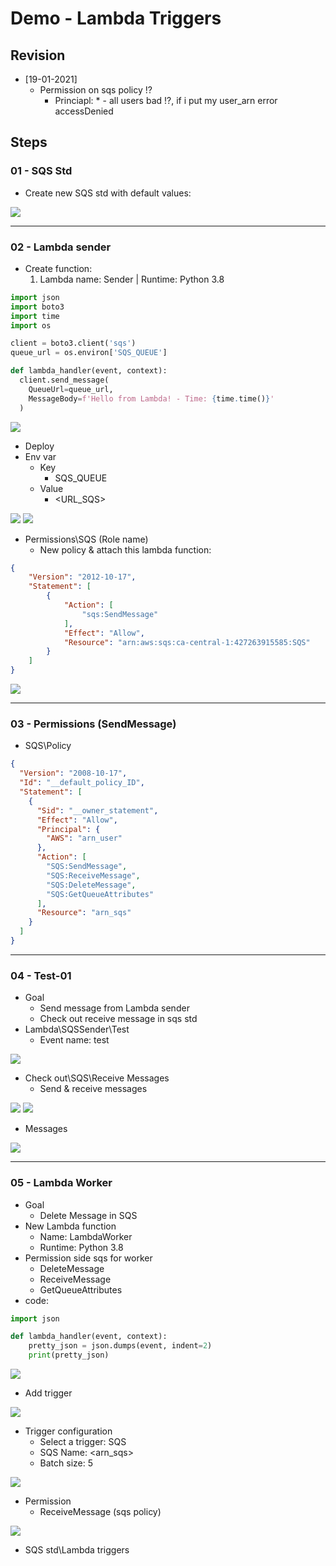 # Demo - Lambda Triggers

## Revision
* [19-01-2021]
  * Permission on sqs policy !?
    * Princiapl: * - all users bad !?, if i put my user_arn error accessDenied

## Steps
### 01 - SQS Std
* Create new SQS std with default values:

[<img src="https://i.imgur.com/lcwTdta.png">](https://i.imgur.com/lcwTdta.png)

----

### 02 - Lambda sender
* Create function:
  1) Lambda name: Sender | Runtime: Python 3.8
````py
import json
import boto3
import time
import os

client = boto3.client('sqs')
queue_url = os.environ['SQS_QUEUE']

def lambda_handler(event, context):
  client.send_message(
    QueueUrl=queue_url,
    MessageBody=f'Hello from Lambda! - Time: {time.time()}'
  )
````
[<img src="https://i.imgur.com/ABmBUte.png">](https://i.imgur.com/ABmBUte.png)
* Deploy
* Env var
  * Key
    * SQS_QUEUE
  * Value
    * <URL_SQS>
    
[<img src="https://i.imgur.com/lKgj3dG.png">](https://i.imgur.com/lKgj3dG.png)
[<img src="https://i.imgur.com/Mcnru2Z.png">](https://i.imgur.com/Mcnru2Z.png)


* Permissions\SQS (Role name)
  * New policy & attach this lambda function:
````json
{
    "Version": "2012-10-17",
    "Statement": [
        {
            "Action": [
                "sqs:SendMessage"
            ],
            "Effect": "Allow",
            "Resource": "arn:aws:sqs:ca-central-1:427263915585:SQS"
        }
    ]
}
````

[<img src="https://i.imgur.com/MNr9YRH.png">](https://i.imgur.com/MNr9YRH.png)

---

### 03 - Permissions (SendMessage)
* SQS\Policy
````json
{
  "Version": "2008-10-17",
  "Id": "__default_policy_ID",
  "Statement": [
    {
      "Sid": "__owner_statement",
      "Effect": "Allow",
      "Principal": {
        "AWS": "arn_user"
      },
      "Action": [
        "SQS:SendMessage",
        "SQS:ReceiveMessage",
        "SQS:DeleteMessage",
        "SQS:GetQueueAttributes"
      ],
      "Resource": "arn_sqs"
    }
  ]
}
````

---

### 04 - Test-01
* Goal
  * Send message from Lambda sender
  * Check out receive message in sqs std
* Lambda\SQSSender\Test
  * Event name: test

[<img src="https://i.imgur.com/14MvSfB.png">](https://i.imgur.com/14MvSfB.png)

* Check out\SQS\Receive Messages
  * Send & receive messages

[<img src="https://i.imgur.com/V32A6Wt.png">](https://i.imgur.com/V32A6Wt.png)
[<img src="https://i.imgur.com/ifrKguK.png">](https://i.imgur.com/ifrKguK.png)

* Messages

[<img src="https://i.imgur.com/mSVH7yn.png">](https://i.imgur.com/mSVH7yn.png)

---

### 05 - Lambda Worker
* Goal
  * Delete Message in SQS
* New Lambda function
  * Name: LambdaWorker
  * Runtime: Python 3.8
* Permission side sqs for worker
  * DeleteMessage
  * ReceiveMessage
  * GetQueueAttributes
* code:
````python
import json

def lambda_handler(event, context):
    pretty_json = json.dumps(event, indent=2)
    print(pretty_json)
````
[<img src="https://i.imgur.com/eeNCZc6.png">](https://i.imgur.com/eeNCZc6.png) 
* Add trigger

[<img src="https://i.imgur.com/o5fRGLp.png">](https://i.imgur.com/o5fRGLp.png)

* Trigger configuration
  * Select a trigger: SQS
  * SQS Name: <arn_sqs>
  * Batch size: 5
 
  
[<img src="https://i.imgur.com/6TZRONK.png">](https://i.imgur.com/6TZRONK.png)

* Permission
  * ReceiveMessage (sqs policy)

[<img src="https://i.imgur.com/fsZllye.png">](https://i.imgur.com/fsZllye.png)

* SQS std\Lambda triggers

